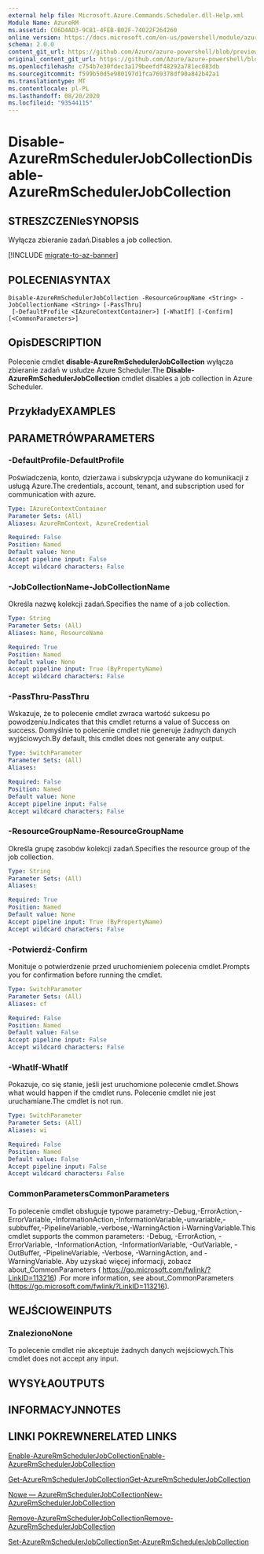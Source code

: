 ```yaml
---
external help file: Microsoft.Azure.Commands.Scheduler.dll-Help.xml
Module Name: AzureRM
ms.assetid: C06D4AD3-9CB1-4FEB-B02F-74022F264260
online version: https://docs.microsoft.com/en-us/powershell/module/azurerm.scheduler/disable-azurermschedulerjobcollection
schema: 2.0.0
content_git_url: https://github.com/Azure/azure-powershell/blob/preview/src/ResourceManager/Scheduler/Commands.Scheduler/help/Disable-AzureRmSchedulerJobCollection.md
original_content_git_url: https://github.com/Azure/azure-powershell/blob/preview/src/ResourceManager/Scheduler/Commands.Scheduler/help/Disable-AzureRmSchedulerJobCollection.md
ms.openlocfilehash: c754b7e30fdec3a179beefdf48292a781ec083db
ms.sourcegitcommit: f599b50d5e980197d1fca769378df90a842b42a1
ms.translationtype: MT
ms.contentlocale: pl-PL
ms.lasthandoff: 08/20/2020
ms.locfileid: "93544115"
---
```

# <span data-ttu-id="d4683-101">Disable-AzureRmSchedulerJobCollection</span><span class="sxs-lookup"><span data-stu-id="d4683-101">Disable-AzureRmSchedulerJobCollection</span></span>

## <span data-ttu-id="d4683-102">STRESZCZENIe</span><span class="sxs-lookup"><span data-stu-id="d4683-102">SYNOPSIS</span></span>
<span data-ttu-id="d4683-103">Wyłącza zbieranie zadań.</span><span class="sxs-lookup"><span data-stu-id="d4683-103">Disables a job collection.</span></span>

[!INCLUDE [migrate-to-az-banner](../../includes/migrate-to-az-banner.md)]

## <span data-ttu-id="d4683-104">POLECENIA</span><span class="sxs-lookup"><span data-stu-id="d4683-104">SYNTAX</span></span>

```
Disable-AzureRmSchedulerJobCollection -ResourceGroupName <String> -JobCollectionName <String> [-PassThru]
 [-DefaultProfile <IAzureContextContainer>] [-WhatIf] [-Confirm] [<CommonParameters>]
```

## <span data-ttu-id="d4683-105">Opis</span><span class="sxs-lookup"><span data-stu-id="d4683-105">DESCRIPTION</span></span>
<span data-ttu-id="d4683-106">Polecenie cmdlet **disable-AzureRmSchedulerJobCollection** wyłącza zbieranie zadań w usłudze Azure Scheduler.</span><span class="sxs-lookup"><span data-stu-id="d4683-106">The **Disable-AzureRmSchedulerJobCollection** cmdlet disables a job collection in Azure Scheduler.</span></span>

## <span data-ttu-id="d4683-107">Przykłady</span><span class="sxs-lookup"><span data-stu-id="d4683-107">EXAMPLES</span></span>

## <span data-ttu-id="d4683-108">PARAMETRÓW</span><span class="sxs-lookup"><span data-stu-id="d4683-108">PARAMETERS</span></span>

### <span data-ttu-id="d4683-109">-DefaultProfile</span><span class="sxs-lookup"><span data-stu-id="d4683-109">-DefaultProfile</span></span>
<span data-ttu-id="d4683-110">Poświadczenia, konto, dzierżawa i subskrypcja używane do komunikacji z usługą Azure.</span><span class="sxs-lookup"><span data-stu-id="d4683-110">The credentials, account, tenant, and subscription used for communication with azure.</span></span>

```yaml
Type: IAzureContextContainer
Parameter Sets: (All)
Aliases: AzureRmContext, AzureCredential

Required: False
Position: Named
Default value: None
Accept pipeline input: False
Accept wildcard characters: False
```

### <span data-ttu-id="d4683-111">-JobCollectionName</span><span class="sxs-lookup"><span data-stu-id="d4683-111">-JobCollectionName</span></span>
<span data-ttu-id="d4683-112">Określa nazwę kolekcji zadań.</span><span class="sxs-lookup"><span data-stu-id="d4683-112">Specifies the name of a job collection.</span></span>

```yaml
Type: String
Parameter Sets: (All)
Aliases: Name, ResourceName

Required: True
Position: Named
Default value: None
Accept pipeline input: True (ByPropertyName)
Accept wildcard characters: False
```

### <span data-ttu-id="d4683-113">-PassThru</span><span class="sxs-lookup"><span data-stu-id="d4683-113">-PassThru</span></span>
<span data-ttu-id="d4683-114">Wskazuje, że to polecenie cmdlet zwraca wartość sukcesu po powodzeniu.</span><span class="sxs-lookup"><span data-stu-id="d4683-114">Indicates that this cmdlet returns a value of Success on success.</span></span>
<span data-ttu-id="d4683-115">Domyślnie to polecenie cmdlet nie generuje żadnych danych wyjściowych.</span><span class="sxs-lookup"><span data-stu-id="d4683-115">By default, this cmdlet does not generate any output.</span></span>

```yaml
Type: SwitchParameter
Parameter Sets: (All)
Aliases: 

Required: False
Position: Named
Default value: None
Accept pipeline input: False
Accept wildcard characters: False
```

### <span data-ttu-id="d4683-116">-ResourceGroupName</span><span class="sxs-lookup"><span data-stu-id="d4683-116">-ResourceGroupName</span></span>
<span data-ttu-id="d4683-117">Określa grupę zasobów kolekcji zadań.</span><span class="sxs-lookup"><span data-stu-id="d4683-117">Specifies the resource group of the job collection.</span></span>

```yaml
Type: String
Parameter Sets: (All)
Aliases: 

Required: True
Position: Named
Default value: None
Accept pipeline input: True (ByPropertyName)
Accept wildcard characters: False
```

### <span data-ttu-id="d4683-118">-Potwierdź</span><span class="sxs-lookup"><span data-stu-id="d4683-118">-Confirm</span></span>
<span data-ttu-id="d4683-119">Monituje o potwierdzenie przed uruchomieniem polecenia cmdlet.</span><span class="sxs-lookup"><span data-stu-id="d4683-119">Prompts you for confirmation before running the cmdlet.</span></span>

```yaml
Type: SwitchParameter
Parameter Sets: (All)
Aliases: cf

Required: False
Position: Named
Default value: False
Accept pipeline input: False
Accept wildcard characters: False
```

### <span data-ttu-id="d4683-120">-WhatIf</span><span class="sxs-lookup"><span data-stu-id="d4683-120">-WhatIf</span></span>
<span data-ttu-id="d4683-121">Pokazuje, co się stanie, jeśli jest uruchomione polecenie cmdlet.</span><span class="sxs-lookup"><span data-stu-id="d4683-121">Shows what would happen if the cmdlet runs.</span></span>
<span data-ttu-id="d4683-122">Polecenie cmdlet nie jest uruchamiane.</span><span class="sxs-lookup"><span data-stu-id="d4683-122">The cmdlet is not run.</span></span>

```yaml
Type: SwitchParameter
Parameter Sets: (All)
Aliases: wi

Required: False
Position: Named
Default value: False
Accept pipeline input: False
Accept wildcard characters: False
```

### <span data-ttu-id="d4683-123">CommonParameters</span><span class="sxs-lookup"><span data-stu-id="d4683-123">CommonParameters</span></span>
<span data-ttu-id="d4683-124">To polecenie cmdlet obsługuje typowe parametry:-Debug,-ErrorAction,-ErrorVariable,-InformationAction,-InformationVariable,-unvariable,-subbuffer,-PipelineVariable,-verbose,-WarningAction i-WarningVariable.</span><span class="sxs-lookup"><span data-stu-id="d4683-124">This cmdlet supports the common parameters: -Debug, -ErrorAction, -ErrorVariable, -InformationAction, -InformationVariable, -OutVariable, -OutBuffer, -PipelineVariable, -Verbose, -WarningAction, and -WarningVariable.</span></span> <span data-ttu-id="d4683-125">Aby uzyskać więcej informacji, zobacz about_CommonParameters ( https://go.microsoft.com/fwlink/?LinkID=113216) .</span><span class="sxs-lookup"><span data-stu-id="d4683-125">For more information, see about_CommonParameters (https://go.microsoft.com/fwlink/?LinkID=113216).</span></span>

## <span data-ttu-id="d4683-126">WEJŚCIOWE</span><span class="sxs-lookup"><span data-stu-id="d4683-126">INPUTS</span></span>

### <span data-ttu-id="d4683-127">Znaleziono</span><span class="sxs-lookup"><span data-stu-id="d4683-127">None</span></span>
<span data-ttu-id="d4683-128">To polecenie cmdlet nie akceptuje żadnych danych wejściowych.</span><span class="sxs-lookup"><span data-stu-id="d4683-128">This cmdlet does not accept any input.</span></span>

## <span data-ttu-id="d4683-129">WYSYŁA</span><span class="sxs-lookup"><span data-stu-id="d4683-129">OUTPUTS</span></span>

## <span data-ttu-id="d4683-130">INFORMACYJN</span><span class="sxs-lookup"><span data-stu-id="d4683-130">NOTES</span></span>

## <span data-ttu-id="d4683-131">LINKI POKREWNE</span><span class="sxs-lookup"><span data-stu-id="d4683-131">RELATED LINKS</span></span>

[<span data-ttu-id="d4683-132">Enable-AzureRmSchedulerJobCollection</span><span class="sxs-lookup"><span data-stu-id="d4683-132">Enable-AzureRmSchedulerJobCollection</span></span>](./Enable-AzureRmSchedulerJobCollection.md)

[<span data-ttu-id="d4683-133">Get-AzureRmSchedulerJobCollection</span><span class="sxs-lookup"><span data-stu-id="d4683-133">Get-AzureRmSchedulerJobCollection</span></span>](./Get-AzureRmSchedulerJobCollection.md)

[<span data-ttu-id="d4683-134">Nowe — AzureRmSchedulerJobCollection</span><span class="sxs-lookup"><span data-stu-id="d4683-134">New-AzureRmSchedulerJobCollection</span></span>](./New-AzureRmSchedulerJobCollection.md)

[<span data-ttu-id="d4683-135">Remove-AzureRmSchedulerJobCollection</span><span class="sxs-lookup"><span data-stu-id="d4683-135">Remove-AzureRmSchedulerJobCollection</span></span>](./Remove-AzureRmSchedulerJobCollection.md)

[<span data-ttu-id="d4683-136">Set-AzureRmSchedulerJobCollection</span><span class="sxs-lookup"><span data-stu-id="d4683-136">Set-AzureRmSchedulerJobCollection</span></span>](./Set-AzureRmSchedulerJobCollection.md)


